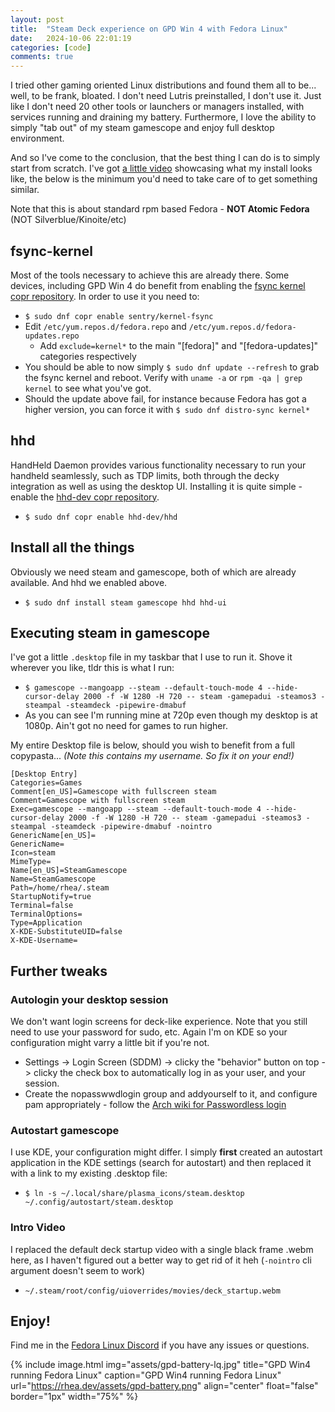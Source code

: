 ```yaml
---
layout: post
title:  "Steam Deck experience on GPD Win 4 with Fedora Linux"
date:   2024-10-06 22:01:19
categories: [code]
comments: true
---
```


I tried other gaming oriented Linux distributions and found them all to be... well, to be frank, bloated. I don't need
Lutris preinstalled, I don't use it. Just like I don't need 20 other tools or launchers or managers installed, with
services running and draining my battery. Furthermore, I love the ability to simply "tab out" of my steam gamescope and
enjoy full desktop environment.

And so I've come to the conclusion, that the best thing I can do is to simply start from scratch. I've got [a little video](https://youtu.be/naxosj6NcGQ) showcasing what my install looks like, the below is the minimum you'd need to take care of to get something similar.

Note that this is about standard rpm based Fedora - **NOT Atomic Fedora** (NOT Silverblue/Kinoite/etc)

<!--more-->

## fsync-kernel

Most of the tools necessary to achieve this are already there. Some devices, including GPD Win 4 do benefit from enabling the [fsync kernel copr repository](https://copr.fedorainfracloud.org/coprs/sentry/kernel-fsync). In order to use it you need to:
- `$ sudo dnf copr enable sentry/kernel-fsync`
- Edit `/etc/yum.repos.d/fedora.repo` and `/etc/yum.repos.d/fedora-updates.repo`
  - Add `exclude=kernel*` to the main "[fedora]" and "[fedora-updates]" categories respectively
- You should be able to now simply `$ sudo dnf update --refresh` to grab the fsync kernel and reboot. Verify with `uname -a` or `rpm -qa | grep kernel` to see what you've got.
- Should the update above fail, for instance because Fedora has got a higher version, you can force it with `$ sudo dnf distro-sync kernel*`

## hhd

HandHeld Daemon provides various functionality necessary to run your handheld seamlessly, such as TDP limits, both through the decky integration as well as using the desktop UI. Installing it is quite simple - enable the [hhd-dev copr repository](https://copr.fedorainfracloud.org/coprs/hhd-dev/hhd/).
- `$ sudo dnf copr enable hhd-dev/hhd`

## Install all the things

Obviously we need steam and gamescope, both of which are already available. And hhd we enabled above.
- `$ sudo dnf install steam gamescope hhd hhd-ui`

## Executing steam in gamescope

I've got a little `.desktop` file in my taskbar that I use to run it. Shove it wherever you like, tldr this is what I run:
- `$ gamescope --mangoapp --steam --default-touch-mode 4 --hide-cursor-delay 2000 -f -W 1280 -H 720 -- steam -gamepadui -steamos3 -steampal -steamdeck -pipewire-dmabuf`
- As you can see I'm running mine at 720p even though my desktop is at 1080p. Ain't got no need for games to run higher.

My entire Desktop file is below, should you wish to benefit from a full copypasta... _(Note this contains my username. So fix it on your end!)_
```
[Desktop Entry]
Categories=Games
Comment[en_US]=Gamescope with fullscreen steam
Comment=Gamescope with fullscreen steam
Exec=gamescope --mangoapp --steam --default-touch-mode 4 --hide-cursor-delay 2000 -f -W 1280 -H 720 -- steam -gamepadui -steamos3 -steampal -steamdeck -pipewire-dmabuf -nointro
GenericName[en_US]=
GenericName=
Icon=steam
MimeType=
Name[en_US]=SteamGamescope
Name=SteamGamescope
Path=/home/rhea/.steam
StartupNotify=true
Terminal=false
TerminalOptions=
Type=Application
X-KDE-SubstituteUID=false
X-KDE-Username=
```

## Further tweaks

### Autologin your desktop session

We don't want login screens for deck-like experience. Note that you still need to use your password for sudo, etc. Again I'm on KDE so your configuration might varry a little bit if you're not.
- Settings -> Login Screen (SDDM) -> clicky the "behavior" button on top -> clicky the check box to automatically log in as your user, and your session.
- Create the nopasswwdlogin group and addyourself to it, and configure pam appropriately - follow the [Arch wiki for Passwordless login](https://wiki.archlinux.org/title/SDDM#Passwordless_login)

### Autostart gamescope

I use KDE, your configuration might differ. I simply __first__ created an autostart application in the KDE settings (search for autostart) and then replaced it with a link to my existing .desktop file:
- `$ ln -s ~/.local/share/plasma_icons/steam.desktop ~/.config/autostart/steam.desktop`

### Intro Video

I replaced the default deck startup video with a single black frame .webm here, as I haven't figured out a better way to get rid of it heh (`-nointro` cli argument doesn't seem to work)
- `~/.steam/root/config/uioverrides/movies/deck_startup.webm`

## Enjoy!

Find me in the [Fedora Linux Discord](https://discord.gg/fedora) if you have any issues or questions.

{% include image.html
  img="assets/gpd-battery-lq.jpg"
  title="GPD Win4 running Fedora Linux"
  caption="GPD Win4 running Fedora Linux"
  url="https://rhea.dev/assets/gpd-battery.png"
  align="center"
  float="false"
  border="1px"
  width="75%"
%}




